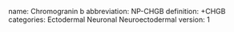 name: Chromogranin b
abbreviation: NP-CHGB 
definition: +CHGB
categories: Ectodermal Neuronal Neuroectodermal
version: 1
